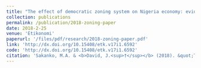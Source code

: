 ```yaml
---
title: "The effect of democratic zoning system on Nigeria economy: evidence of Niger State"
collection: publications
permalink: /publication/2018-zoning-paper
date: 2018-2-25
venue: 'Etikonomi'
paperurl: '/files/pdf/research/2018-zoning-paper.pdf'
link: 'http://dx.doi.org/10.15408/etk.v17i1.6592'
code: 'http://dx.doi.org/10.15408/etk.v17i1.6592'
citation: 'Sakanko, M.A. & <b>David, J.<sup>†</sup></b> (2018). &quot;The effect of democratic zoning system on Nigeria economy: evidence of Niger State&quot; <i>Etikonomi</i>, <i>17</i>(1), 25-36. doi:10.15408/etk.v17i1.6592'
---
```

